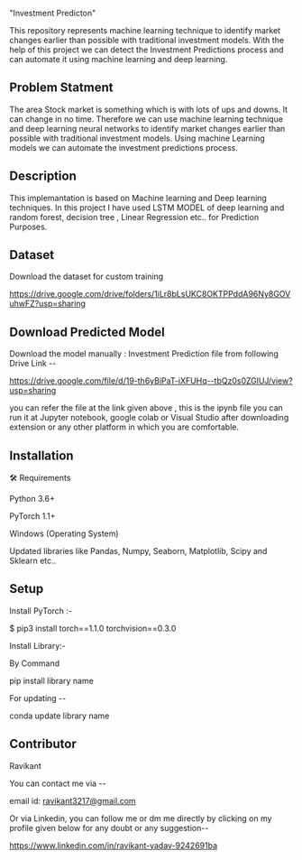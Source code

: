 "Investment Predicton"

This repository represents machine learning technique to identify market changes earlier than possible with traditional investment models.
With the help of this project we can detect the Investment Predictions process and can automate it using machine learning and deep learning.


## Problem Statment

The area Stock market is something which is with lots of ups and downs. It can change in no time. Therefore we can use machine learning technique and deep learning neural networks to identify market changes earlier than possible with traditional investment models. Using machine Learning models we can automate the investment predictions process.

 ## Description

This implemantation is based on Machine learning and Deep learning techniques.
In this project I have used LSTM MODEL of deep learning and random forest, decision tree , Linear Regression etc.. for Prediction Purposes.


## Dataset

Download the dataset for custom training

https://drive.google.com/drive/folders/1iLr8bLsUKC8OKTPPddA96Ny8GOVuhwFZ?usp=sharing


## Download Predicted Model

Download the model manually : Investment Prediction file from following Drive Link --

https://drive.google.com/file/d/19-th6yBiPaT-iXFUHq--tbQz0s0ZGlUJ/view?usp=sharing

you can refer the file at the link given above , this is the ipynb file you can run it at Jupyter notebook, google colab or Visual Studio after downloading extension 
or any other platform in which you are comfortable.

## Installation

🛠️ Requirements

Python 3.6+

PyTorch 1.1+

Windows (Operating System)

Updated libraries like Pandas, Numpy, Seaborn, Matplotlib, Scipy and Sklearn etc..

## Setup

Install PyTorch :-

$ pip3 install torch==1.1.0 torchvision==0.3.0

Install Library:-

By Command 

pip install library name

For updating --

conda update library name

## Contributor 

Ravikant

You can contact me via --

email id:  ravikant3217@gmail.com

Or via Linkedin, you can follow me or dm me directly by clicking on my profile given below for any doubt or any suggestion-- 

https://www.linkedin.com/in/ravikant-yadav-9242691ba
